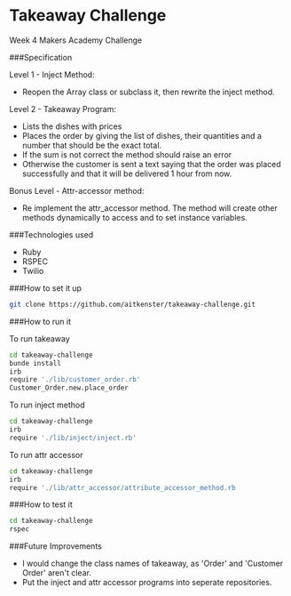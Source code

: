 Takeaway Challenge
==================

Week 4 Makers Academy Challenge

###Specification

Level 1 - Inject Method: 
+   Reopen the Array class or subclass it, then rewrite the inject method.

Level 2 - Takeaway Program:

+ Lists the dishes with prices
+ Places the order by giving the list of dishes, their quantities and a number that should be the exact total.
+ If the sum is not correct the method should raise an error
+ Otherwise the customer is sent a text saying that the order was placed successfully and that it will be delivered 1 hour from now.

Bonus Level - Attr-accessor method:
+ Re implement the attr_accessor method. The method will create other methods dynamically to access and to set instance variables.

###Technologies used

+ Ruby
+ RSPEC
+ Twilio

###How to set it up

```sh
git clone https://github.com/aitkenster/takeaway-challenge.git
```

###How to run it

To run takeaway

```sh
cd takeaway-challenge
bunde install
irb
require './lib/customer_order.rb'
Customer_Order.new.place_order

```

To run inject method

```sh
cd takeaway-challenge
irb
require './lib/inject/inject.rb'

```

To run attr accessor

```sh
cd takeaway-challenge
irb
require './lib/attr_accessor/attribute_accessor_method.rb

```

###How to test it

```sh
cd takeaway-challenge
rspec
``` 

###Future Improvements

+ I would change the class names of takeaway, as 'Order' and 'Customer Order' aren't clear.
+ Put the inject and attr accessor programs into seperate repositories.
